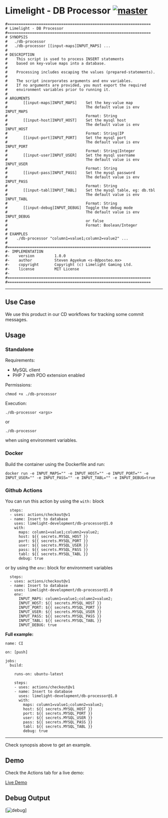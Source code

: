 # Limelight - DB Processor [![master](https://github.com/limelight-development/db-processor/workflows/CI%20Test/badge.svg)](https://github.com/limelight-development/db-processor/actions?query=workflow%3A%22CI+Test%22)


```
#================================================================
# Limelight - DB Processor
#================================================================
# SYNOPSIS
#   ./db-processor
#   ./db-processor [[input-maps]INPUT_MAPS] ...
#
# DESCRIPTION
#    This script is used to process INSERT statements
#    based on key-value maps into a database.
#    
#    Processing includes escaping the values (prepared-statements).
#
#    The script incorporates arguments and env variables.
#    If no arguments are provided, you must export the required
#    environment variables prior to running it.
#
# ARGUMENTS
#       [[input-maps]INPUT_MAPS]    Set the key-value map
#                                   The default value is env INPUT_MAPS
#                                   Format: String
#       [[input-host]INPUT_HOST]    Set the mysql host
#                                   The default value is env INPUT_HOST
#                                   Format: String|IP
#       [[input-port]INPUT_PORT]    Set the mysql port
#                                   The default value is env INPUT_PORT
#                                   Format: String|Integer
#       [[input-user]INPUT_USER]    Set the mysql username
#                                   The default value is env INPUT_USER
#                                   Format: String
#       [[input-pass]INPUT_PASS]    Set the mysql password
#                                   The default value is env INPUT_PASS
#                                   Format: String
#       [[input-tabl]INPUT_TABL]    Set the mysql table, eg: db.tbl
#                                   The default value is env INPUT_TABL
#                                   Format: String
#       [[input-debug]INPUT_DEBUG]  Toggle the debug mode
#                                   The default value is env INPUT_DEBUG
#                                   or false
#                                   Format: Boolean/Integer
#
# EXAMPLES
#    ./db-processor "column1=value1;column2=value2" ...
#
#================================================================
#- IMPLEMENTATION
#-    version         1.0.0
#-    author          Steven Agyekum <s-8@posteo.mx>
#-    copyright       Copyright (c) Limelight Gaming Ltd.
#-    license         MIT License
#-
#================================================================
#================================================================
```
---

## Use Case

We use this product in our CD workflows for tracking some commit messages.

## Usage

### Standalone

Requirements:

- MySQL client
- PHP 7 with PDO extension enabled

Permissions:

``chmod +x ./db-processor``

Execution:

```
./db-processor <args>
```

or 

```
./db-processor
``` 

when using environment variables.

### Docker

Build the container using the Dockerfile and run:

```
docker run -e INPUT_MAPS="" -e INPUT_HOST="" -e INPUT_PORT="" -e INPUT_USER="" -e INPUT_PASS="" -e INPUT_TABL="" -e INPUT_DEBUG=true
```

### Github Actions

You can run this action by using the ``with:`` block

```
  steps:
  - uses: actions/checkout@v1
  - name: Insert to database
    uses: limelight-development/db-processor@1.0
    with:
      maps: column1=value1;column2=value2;
      host: ${{ secrets.MYSQL_HOST }}
      port: ${{ secrets.MYSQL_PORT }}
      user: ${{ secrets.MYSQL_USER }}
      pass: ${{ secrets.MYSQL_PASS }}
      tabl: ${{ secrets.MYSQL_TABL }}
      debug: true
```

or by using the ``env:`` block for environment variables

```
  steps:
  - uses: actions/checkout@v1
  - name: Insert to database
    uses: limelight-development/db-processor@1.0
    env:
      INPUT_MAPS: column1=value1;column2=value2;
      INPUT_HOST: ${{ secrets.MYSQL_HOST }}
      INPUT_PORT: ${{ secrets.MYSQL_PORT }}
      INPUT_USER: ${{ secrets.MYSQL_USER }}
      INPUT_PASS: ${{ secrets.MYSQL_PASS }}
      INPUT_TABL: ${{ secrets.MYSQL_TABL }}
      INPUT_DEBUG: true
```

**Full example:**

```
name: CI

on: [push]

jobs:
  build:

    runs-on: ubuntu-latest

    steps:
    - uses: actions/checkout@v1
    - name: Insert to database
      uses: limelight-development/db-processor@1.0
      with:
        maps: column1=value1;column2=value2;
        host: ${{ secrets.MYSQL_HOST }}
        port: ${{ secrets.MYSQL_PORT }}
        user: ${{ secrets.MYSQL_USER }}
        pass: ${{ secrets.MYSQL_PASS }}
        tabl: ${{ secrets.MYSQL_TABL }}
        debug: true

```
---

Check synopsis above to get an example.

## Demo

Check the Actions tab for a live demo:

[Live Demo](https://github.com/limelight-development/db-processor/commit/9a8572f50193c5f9c624dc7772600cd629bd01c6/checks?check_suite_id=344054328)

## Debug Output

[![debug](https://i.imgur.com/IYt9zKF.png)]

